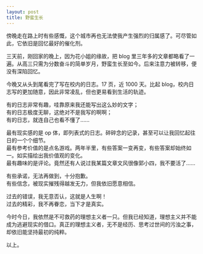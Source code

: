 ```yaml
---
layout: post
title: 野蛮生长
---
```


傍晚走在路上时有些感慨，这个城市再也无法使我产生强烈的归属感了。可尽管如此，它依旧是回忆最好的催化剂。

三天前，刚回家的晚上，因为花小姐的缘故，把 blog 里三年多的文章都略看了一遍。从高三只需为分数奋斗的简单岁月，野蛮生长至如今。后来注意力被转移，便没有深陷回忆。

今晚又从头到尾看完了写在校内的日志。17 页，近 1000 天。比起 blog，校内日志写的更加随意，因此非常凌乱，但也更易看到生活的轨迹。

有的日志非常有趣，哇靠原来我还能写出这么妙的文字；  
有的日志极度无聊，这绝对不是我写的啊啊；  
有的日志，就连自己也看不懂了……

最有现实感的是 op 体，即列表式的日志。碎碎念的记录，甚至可以让我回忆起往日的一个个细节。  
最有参考价值的是点名游戏。两年半里，有些答案一变再变，有些答案却始终如一。如实描绘出我价值观的变化。  
最有趣味的是评论。竟然还有人说过我某篇文章文风很像郭小四，我不要活了……

有些承诺，无法再做到，十分抱歉。  
有些信念，被现实摧残得越发无力，但我依旧愿意相信。

过去的错误，我无意否认，这就是人生啊！  
过去的精彩，我不再眷恋，当下才是真实。

今时今日，我依然是不可救药的理想主义者一只。但我已经知道，理想主义并不能成为逃避现实的借口。真正的理想主义者，无不是经历、思考过世间的污浊之事，却依旧能坚持最初的纯粹。

以上。